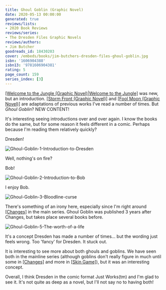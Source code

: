```yaml
---
title: Ghoul Goblin (Graphic Novel)
date: 2020-05-13 00:00:00
generated: true
reviews/lists:
- 2020 Book Reviews
reviews/series:
- The Dresden Files Graphic Novels
reviews/authors:
- Jim Butcher
goodreads_id: 18430203
cover: /embeds/books/jim-butchers-dresden-files-ghoul-goblin.jpg
isbn: '1606904388'
isbn13: '9781606904381'
rating: 5
page_count: 159
series_index: [3]
---
```

[[Welcome to the Jungle (Graphic Novel)|Welcome to the Jungle]]() was new, but an introduction. [[Storm Front (Graphic Novel)]]() and [[Fool Moon (Graphic Novel)]]() are adaptations of previous works I've read a number of times. But *Ghoul Goblin*? NEW CONTENT!  

It's interesting seeing introductions over and over again. I know the books do the same, but for some reason it feels different in a comic. Perhaps because I'm reading them relatively quickly?  

<!--more-->

Dresden!  

![Ghoul-Goblin-1-Introduction-to-Dresden](/embeds/books/attachments/ghoul-goblin-1-introduction-to-dresden.png)  

Well, nothing's on fire?  

Bob!  

![Ghoul-Goblin-2-Introduction-to-Bob](/embeds/books/attachments/ghoul-goblin-2-introduction-to-bob.png)  

I enjoy Bob.  

![Ghoul-Goblin-3-Bloodline-curse](/embeds/books/attachments/ghoul-goblin-3-bloodline-curse.png)  

There's something of an irony here, especially since I'm right around [[Changes]]() in the main series. Ghoul Goblin was published 3 years after Changes, but takes place several books before.  

![Ghoul-Goblin-5-The-worth-of-a-life](/embeds/books/attachments/ghoul-goblin-5-the-worth-of-a-life.png)  

It's a concept Dresden has made a number of times... but the wording just feels wrong. Too 'fancy' for Dresden. It stuck out.  

It is interesting to see more about both ghouls and goblins. We have seen both in the mainline series (although goblins don't really figure in much until some in [[Changes]]() and more in [[Skin Game]]()), but it was an interesting concept.  

Overall, I think Dresden in the comic format Just Works(tm) and I'm glad to see it. It's not quite as deep as a novel, but I'll not say no to having both!